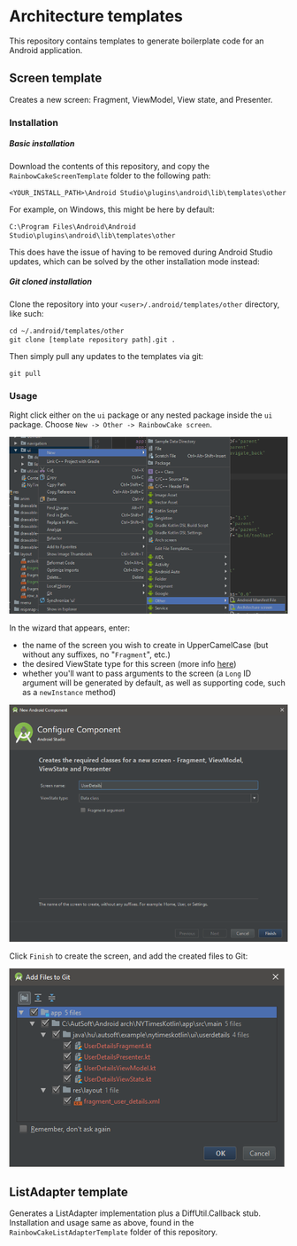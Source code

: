 # Architecture templates

This repository contains templates to generate boilerplate code for an Android application.

## Screen template

Creates a new screen: Fragment, ViewModel, View state, and Presenter.

### Installation

##### Basic installation

Download the contents of this repository, and copy the `RainbowCakeScreenTemplate` folder to the following path:

```
<YOUR_INSTALL_PATH>\Android Studio\plugins\android\lib\templates\other
```

For example, on Windows, this might be here by default:

```
C:\Program Files\Android\Android Studio\plugins\android\lib\templates\other
```

This does have the issue of having to be removed during Android Studio updates, which can be solved by the other installation mode instead:

##### Git cloned installation

Clone the repository into your `<user>/.android/templates/other` directory, like such:

```
cd ~/.android/templates/other
git clone [template repository path].git .
```

Then simply pull any updates to the templates via git:

```
git pull
```

### Usage

Right click either on the `ui` package or any nested package inside the `ui` package. Choose `New -> Other -> RainbowCake screen`.

![](/images/create_new.PNG)

In the wizard that appears, enter: 
- the name of the screen you wish to create in UpperCamelCase (but without any suffixes, no "`Fragment`", etc.)
- the desired ViewState type for this screen (more info [here](https://gitlab.autsoft.hu/AutSoft/AndroidChapter/rainbow-cake/rainbow-cake-guide#view-states))
- whether you'll want to pass arguments to the screen (a `Long` ID argument will be generated by default, as well as supporting code, such as a `newInstance` method)

![](/images/wizard.PNG)

Click `Finish` to create the screen, and add the created files to Git:

![](/images/result.PNG)

## ListAdapter template

Generates a ListAdapter implementation plus a DiffUtil.Callback stub. Installation and usage same as above, found in the `RainbowCakeListAdapterTemplate` folder of this repository.
